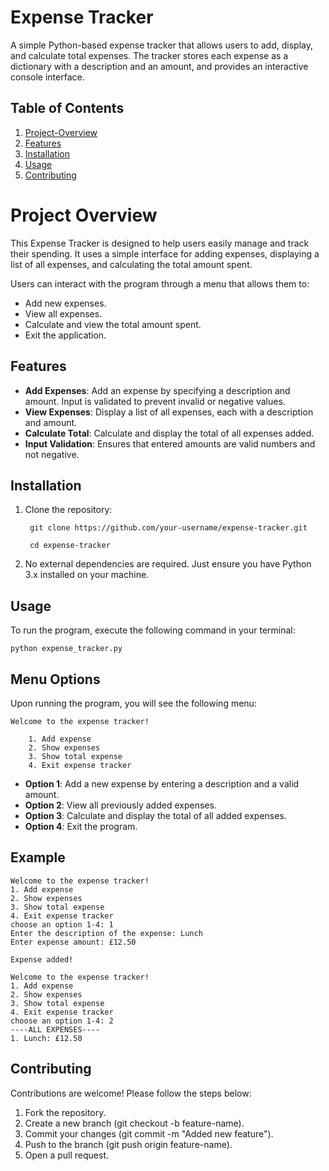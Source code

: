 # **Expense Tracker**

A simple Python-based expense tracker that allows users to add, display, and calculate total expenses. The tracker stores each expense as a dictionary with a description and an amount, and provides an interactive console interface.

## Table of Contents

1. [Project-Overview](##project-overview)
2. [Features](##features)
3. [Installation](##installation)
4. [Usage](##usage)
5. [Contributing](##contributing)

# Project Overview
This Expense Tracker is designed to help users easily manage and track their spending. It uses a simple interface for adding expenses, displaying a list of all expenses, and calculating the total amount spent.

Users can interact with the program through a menu that allows them to:

* Add new expenses.
* View all expenses.
* Calculate and view the total amount spent.
* Exit the application.

## Features
* **Add Expenses**: Add an expense by specifying a description and amount. Input is validated to prevent invalid or negative values.
* **View Expenses**: Display a list of all expenses, each with a description and amount.
* **Calculate Total**: Calculate and display the total of all expenses added.
* **Input Validation**: Ensures that entered amounts are valid numbers and not negative.

## Installation

1. Clone the repository:

        git clone https://github.com/your-username/expense-tracker.git
      
        cd expense-tracker

2. No external dependencies are required. Just ensure you have Python 3.x installed on your machine.

## Usage

To run the program, execute the following command in your terminal:

    python expense_tracker.py

## Menu Options
Upon running the program, you will see the following menu:
    
    Welcome to the expense tracker!
        
        1. Add expense
        2. Show expenses
        3. Show total expense
        4. Exit expense tracker

* **Option 1**: Add a new expense by entering a description and a valid amount.
* **Option 2**: View all previously added expenses.
* **Option 3**: Calculate and display the total of all added expenses.
* **Option 4**: Exit the program.

## Example

    Welcome to the expense tracker!
    1. Add expense
    2. Show expenses
    3. Show total expense
    4. Exit expense tracker
    choose an option 1-4: 1
    Enter the description of the expense: Lunch
    Enter expense amount: £12.50

    Expense added!
    
    Welcome to the expense tracker!
    1. Add expense
    2. Show expenses
    3. Show total expense
    4. Exit expense tracker
    choose an option 1-4: 2
    ----ALL EXPENSES----
    1. Lunch: £12.50

## Contributing
Contributions are welcome! Please follow the steps below:

1. Fork the repository.
2. Create a new branch (git checkout -b feature-name).
3. Commit your changes (git commit -m "Added new feature").
4. Push to the branch (git push origin feature-name).
5. Open a pull request.
